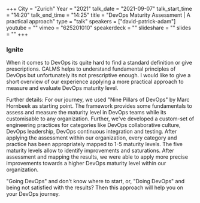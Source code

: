 +++
City = "Zurich"
Year = "2021"
talk_date = "2021-09-07"
talk_start_time = "14:20"
talk_end_time = "14:25"
title = "DevOps Maturity Assessment | A practical approach"
type = "talk"
speakers = ["david-patrick-adam"]
youtube = ""
vimeo = "625201010"
speakerdeck = ""
slideshare = ""
slides = ""
+++

### Ignite

When it comes to DevOps its quite hard to find a standard definition or give prescriptions. CALMS helps to understand fundamental principles of DevOps but unfortunately its not prescriptive enough.
I would like to give a short overview of our experience applying a more practical approach to measure and evaluate DevOps maturity level.

Further details:
For our journey, we used "Nine Pillars of DevOps" by Marc Hornbeek as starting point.
The framework provides some fundamentals to assess and measure the maturity level in DevOps teams while its customisable to any organization.
Further, we've developed a custom-set of engineering practices for categories like DevOps collaborative culture, DevOps leadership, DevOps continuous integration and testing.
After applying the assessment within our organization, every category and practice has been appropriately mapped to 1-5 maturity levels.
The five maturity levels allow to identify improvements and saturations.
After assessment and mapping the results, we were able to apply more precise improvements towards a higher DevOps maturity level within our organization.

"Going DevOps" and don't know where to start, or, "Doing DevOps" and being not satisfied with the results? Then this approach will help you on your DevOps journey.